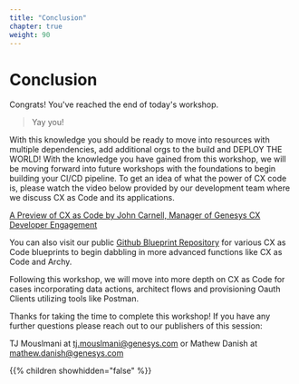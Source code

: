 ```yaml
---
title: "Conclusion"
chapter: true
weight: 90
---
```


# Conclusion

Congrats! You've reached the end of today's workshop.
>Yay you!

With this knowledge you should be ready to move into resources with multiple dependencies, add additional orgs to the build and DEPLOY THE WORLD! With the knowledge you have gained from this workshop, we will be moving forward into future workshops with the foundations to begin building your CI/CD pipeline. To get an idea of what the power of CX code is, please watch the video below provided by our development team where we discuss CX as Code and its applications.

[A Preview of CX as Code by John Carnell, Manager of Genesys CX Developer Engagement](https://www.youtube.com/watch?v=ol_8HYSGmGg)

You can also visit our public [Github Blueprint Repository](https://github.com/GenesysCloudBlueprints) for various CX as Code blueprints to begin dabbling in more advanced functions like CX as Code and Archy.

Following this workshop, we will move into more depth on CX as Code for cases incorporating data actions, architect flows and provisioning Oauth Clients utilizing tools like Postman.

Thanks for taking the time to complete this workshop! If you have any further questions please reach out to our publishers of this session:

TJ Mouslmani at tj.mouslmani@genesys.com or
Mathew Danish at mathew.danish@genesys.com

{{% children showhidden="false" %}}